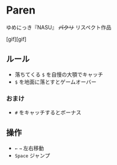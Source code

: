 # Paren

ゆめにっき『NASU』 ~~パクリ~~ リスペクト作品

[gif][gif]

## ルール

* 落ちてくる `$` を自慢の大顎でキャッチ
* `$` を地面に落とすとゲームオーバー

### おまけ

* `#` をキャッチするとボーナス

<!--
* `+` をキャッチすると大顎が進化
  * `)` paren
  * `}` brace
  * `]` bracket
-->

## 操作

* `←` `→` 左右移動
* `Space` ジャンプ
